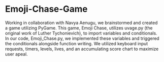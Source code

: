 # Emoji-Chase-Game
Working in collaboration with Navya Aenugu, we brainstormed and created a game utilizing PyGame. This game, Emoji Chase, utilizes uvage.py (the original work of Luther Tychonievich), to import variables and conditionals. In our code, Emoji_Chase.py, we implemented these variables and triggered the conditionals alongside function writing. We utilized keyboard input requests, timers, levels, lives, and an accumulating score chart to maximize user apeal.
